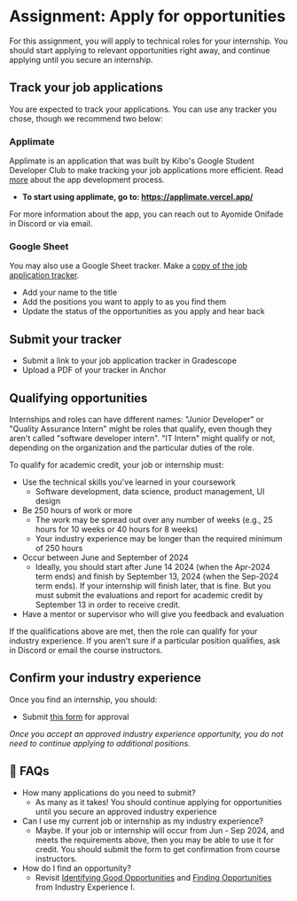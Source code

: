 # Assignment: Apply for opportunities

For this assignment, you will apply to technical roles for your internship. You should start applying to relevant opportunities right away, and continue applying until you secure an internship. 

## Track your job applications
You are expected to track your applications. You can use any tracker you chose, though we recommend two below:

### Applimate
Applimate is an application that was built by Kibo's Google Student Developer Club to make tracking your job applications more efficient. Read [more](https://www.linkedin.com/posts/ayomideonifade_kiboschool-gdsc-communityimpact-activity-7149882178988847104-EXK4?utm_source=share&utm_medium=member_desktop) about the app development process. 

- **To start using applimate, go to: https://applimate.vercel.app/**

For more information about the app, you can reach out to Ayomide Onifade in Discord or via email.

### Google Sheet
You may also use a Google Sheet tracker. Make a [copy of the job application tracker](https://docs.google.com/spreadsheets/d/1UyblPl26CxdMDx8M8SxoEP-lcgHRGfTXvdGacnkIHMw/copy).

- Add your name to the title
- Add the positions you want to apply to as you find them
- Update the status of the opportunities as you apply and hear back

## Submit your tracker

- Submit a link to your job application tracker in Gradescope
- Upload a PDF of your tracker in Anchor

## Qualifying opportunities

Internships and roles can have different names: "Junior Developer" or "Quality Assurance Intern" might be roles that qualify, even though they aren't called "software developer intern". "IT Intern" might qualify or not, depending on the organization and the particular duties of the role.

To qualify for academic credit, your job or internship must:
- Use the technical skills you've learned in your coursework
  - Software development, data science, product management, UI design
- Be 250 hours of work or more
  - The work may be spread out over any number of weeks (e.g., 25 hours for 10 weeks or 40 hours for 8 weeks)
  - Your industry experience may be longer than the required minimum of 250 hours
- Occur between June and September of 2024
  - Ideally, you should start after June 14 2024 (when the Apr-2024 term ends) and finish by September 13, 2024 (when the Sep-2024 term ends). If your internship will finish later, that is fine. But you must submit the evaluations and report for academic credit by September 13 in order to receive credit.
- Have a mentor or supervisor who will give you feedback and evaluation

If the qualifications above are met, then the role can qualify for your industry experience. If you aren't sure if a particular position qualifies, ask in Discord or email the course instructors.

## Confirm your industry experience
Once you find an internship, you should: 

- Submit [this form](https://forms.gle/mHKsQyeZnKm7GfPV6) for approval </a>

_Once you accept an approved industry experience opportunity, you do not need to continue applying to additional positions._



## 🤔 FAQs
- How many applications do you need to submit?
  - As many as it takes! You should continue applying for opportunities until you secure an approved industry experience
- Can I use my current job or internship as my industry experience?
  - Maybe. If your job or internship will occur from Jun - Sep 2024, and meets the requirements above, then you may be able to use it for credit. You should submit the form to get confirmation from course instructors. 
- How do I find an opportunity?
  - Revisit [Identifying Good Opportunities](https://industry-experience.vercel.app/lessons/applying/good-opportunities.html) and [Finding Opportunities](https://industry-experience.vercel.app/lessons/applying/finding-opportunities.html) from Industry Experience I. 



